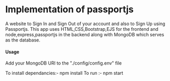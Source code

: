 <h1>Implementation of passportjs</h1>
A website to Sign In and Sign Out of your account and also to Sign Up using Passportjs.
This app uses HTML,CSS,Bootstrap,EJS for the frontend and node,express,passportjs in the backend along with MongoDB which serves as the database.

<h4>Usage</h4>
Add your MongoDB URI to the "./config/config.env" file

To install dependancies:- npm install
To run :- npm start
